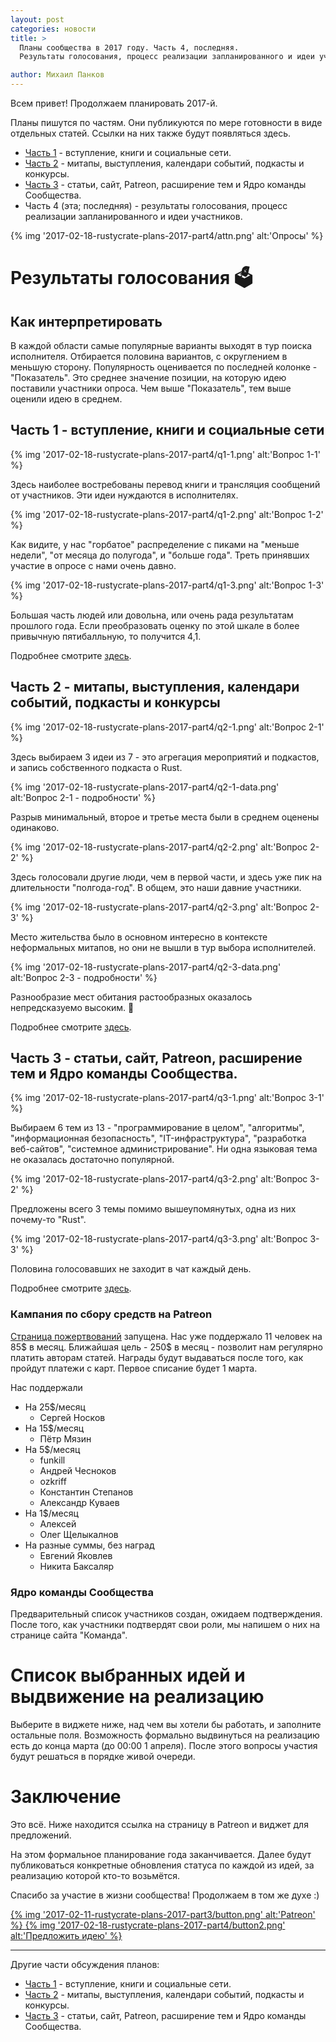 ```yaml
---
layout: post
categories: новости
title: >
  Планы сообщества в 2017 году. Часть 4, последняя.
  Результаты голосования, процесс реализации запланированного и идеи участников.

author: Михаил Панков
---
```


Всем привет! Продолжаем планировать 2017-й.

Планы пишутся по частям. Они публикуются по мере готовности в виде отдельных
статей. Ссылки на них также будут появляться здесь.

* [Часть 1](/%D0%BD%D0%BE%D0%B2%D0%BE%D1%81%D1%82%D0%B8/2017/01/28/rustycrate-plans-2017-part1.html) -
  вступление, книги и социальные сети.
* [Часть 2](/%D0%BD%D0%BE%D0%B2%D0%BE%D1%81%D1%82%D0%B8/2017/02/04/rustycrate-plans-2017-part2.html) -
  митапы, выступления, календари событий, подкасты и конкурсы.
* [Часть 3](/%D0%BD%D0%BE%D0%B2%D0%BE%D1%81%D1%82%D0%B8/2017/02/11/rustycrate-plans-2017-part3.html) -
  статьи, сайт, Patreon, расширение тем и Ядро команды Сообщества.
* Часть 4 (эта; последняя) - результаты голосования, процесс реализации запланированного и
  идеи участников.

{% img '2017-02-18-rustycrate-plans-2017-part4/attn.png' alt:'Опросы' %}

<!--cut-->

# Результаты голосования :ballot_box:

## Как интерпретировать

В каждой области самые популярные варианты выходят в тур поиска исполнителя.
Отбирается половина вариантов, с округлением в меньшую сторону. Популярность
оценивается по последней колонке - "Показатель". Это среднее значение позиции,
на которую идею поставили участники опроса. Чем выше "Показатель", тем выше
оценили идею в среднем.

## Часть 1 - вступление, книги и социальные сети

{% img '2017-02-18-rustycrate-plans-2017-part4/q1-1.png' alt:'Вопрос 1-1' %}

Здесь наиболее востребованы перевод книги и трансляция сообщений от участников.
Эти идеи нуждаются в исполнителях.

{% img '2017-02-18-rustycrate-plans-2017-part4/q1-2.png' alt:'Вопрос 1-2' %}

Как видите, у нас "горбатое" распределение с пиками на "меньше недели", "от
месяца до полугода", и "больше года". Треть принявших участие в опросе с нами
очень давно.

{% img '2017-02-18-rustycrate-plans-2017-part4/q1-3.png' alt:'Вопрос 1-3' %}

Большая часть людей или довольна, или очень рада результатам прошлого года. Если
преобразовать оценку по этой шкале в более привычную пятибалльную, то получится
4,1.

Подробнее смотрите [здесь](https://ru.surveymonkey.com/results/SM-RD8PHKB3/).

## Часть 2 - митапы, выступления, календари событий, подкасты и конкурсы

{% img '2017-02-18-rustycrate-plans-2017-part4/q2-1.png' alt:'Вопрос 2-1' %}

Здесь выбираем 3 идеи из 7 - это агрегация мероприятий и подкастов, и запись
собственного подкаста о Rust.

{% img '2017-02-18-rustycrate-plans-2017-part4/q2-1-data.png' alt:'Вопрос 2-1 - подробности' %}

Разрыв минимальный, второе и третье места были в среднем оценены одинаково.

{% img '2017-02-18-rustycrate-plans-2017-part4/q2-2.png' alt:'Вопрос 2-2' %}

Здесь голосовали другие люди, чем в первой части, и здесь уже пик на
длительности "полгода-год". В общем, это наши давние участники.

{% img '2017-02-18-rustycrate-plans-2017-part4/q2-3.png' alt:'Вопрос 2-3' %}

Место жительства было в основном интересно в контексте неформальных митапов, но
они не вышли в тур выбора исполнителей.

{% img '2017-02-18-rustycrate-plans-2017-part4/q2-3-data.png' alt:'Вопрос 2-3 - подробности' %}

Разнообразие мест обитания растообразных оказалось непредсказуемо высоким. :crab:

Подробнее смотрите [здесь](https://ru.surveymonkey.com/results/SM-VQB7K8B3/).

## Часть 3 - статьи, сайт, Patreon, расширение тем и Ядро команды Сообщества.

{% img '2017-02-18-rustycrate-plans-2017-part4/q3-1.png' alt:'Вопрос 3-1' %}

Выбираем 6 тем из 13 - "программирование в целом", "алгоритмы", "информационная
безопасность", "IT-инфраструктура", "разработка веб-сайтов", "системное
администрирование". Ни одна языковая тема не оказалась достаточно популярной.

{% img '2017-02-18-rustycrate-plans-2017-part4/q3-2.png' alt:'Вопрос 3-2' %}

Предложены всего 3 темы помимо вышеупомянутых, одна из них почему-то "Rust".

{% img '2017-02-18-rustycrate-plans-2017-part4/q3-3.png' alt:'Вопрос 3-3' %}

Половина голосовавших не заходит в чат каждый день.

Подробнее смотрите [здесь](https://ru.surveymonkey.com/results/SM-CZHH5KB3/).

### Кампания по сбору средств на Patreon

[Страница пожертвований](https://www.patreon.com/mkpankov) запущена. Нас уже
поддержало 11 человек на 85$ в месяц. Ближайшая цель - 250$ в месяц - позволит
нам регулярно платить авторам статей. Награды будут выдаваться после того, как
пройдут платежи с карт. Первое списание будет 1 марта.

Нас поддержали

* На 25$/месяц
  * Сергей Носков
* На 15$/месяц
  * Пётр Мязин
* На 5$/месяц
  * funkill
  * Андрей Чесноков
  * ozkriff
  * Константин Степанов
  * Александр Куваев
* На 1$/месяц
  * Алексей
  * Олег Щелыкалнов
* На разные суммы, без наград
  * Евгений Яковлев
  * Никита Баксаляр

### Ядро команды Сообщества

Предварительный список участников создан, ожидаем подтверждения. После того, как
участники подтвердят свои роли, мы напишем о них на странице сайта "Команда".

# Список выбранных идей и выдвижение на реализацию

Выберите в виджете ниже, над чем вы хотели бы работать, и заполните остальные
поля. Возможность формально выдвинуться на реализацию есть до конца марта (до
00:00 1 апреля). После этого вопросы участия будут решаться в порядке живой
очереди.

<center>

<script>(function(e,t,n,s){var o,c,a;e.SMCX=e.SMCX||[],t.getElementById(s)||(o=t.getElementsByTagName(n),c=o[o.length-1],a=t.createElement(n),a.type="text/javascript",a.async=!0,a.id=s,a.src=["https:"===location.protocol?"https://":"http://","widget.surveymonkey.com/collect/website/js/jj_2FaBCTKlQ5fkFHvpnBgYBaA0gUsjPb4MJVrGiA16q1eSvNJO5lIR8JzO5z_2BOKA0.js"].join(""),c.parentNode.insertBefore(a,c))})(window,document,"script","smcx-sdk");</script>

</center>

# Заключение

Это всё. Ниже находится ссылка на страницу в Patreon и виджет для предложений.

На этом формальное планирование года заканчивается. Далее будут публиковаться
конкретные обновления статуса по каждой из идей, за реализацию которой кто-то
возьмётся.

Спасибо за участие в жизни сообщества! Продолжаем в том же духе :)

<a href="https://www.patreon.com/bePatron?u=30685" target="blank">
{% img '2017-02-11-rustycrate-plans-2017-part3/button.png' alt:'Patreon' %}
</a>

<a href="https://ru.surveymonkey.com/r/PYKH87L" target="blank">
{% img '2017-02-18-rustycrate-plans-2017-part4/button2.png' alt:'Предложить идею' %}
</a>

<hr/>

Другие части обсуждения планов:

* [Часть 1](/%D0%BD%D0%BE%D0%B2%D0%BE%D1%81%D1%82%D0%B8/2017/01/28/rustycrate-plans-2017-part1.html) -
  вступление, книги и социальные сети.
* [Часть 2](/%D0%BD%D0%BE%D0%B2%D0%BE%D1%81%D1%82%D0%B8/2017/02/04/rustycrate-plans-2017-part2.html) -
  митапы, выступления, календари событий, подкасты и конкурсы.
* [Часть 3](/%D0%BD%D0%BE%D0%B2%D0%BE%D1%81%D1%82%D0%B8/2017/02/11/rustycrate-plans-2017-part3.html) -
  статьи, сайт, Patreon, расширение тем и Ядро команды Сообщества.

